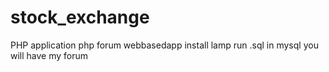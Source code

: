 # stock_exchange
PHP application 
php forum 
webbasedapp
install lamp
run .sql in mysql
you will have my forum

